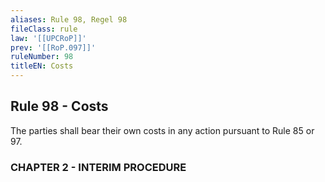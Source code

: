 ```yaml
---
aliases: Rule 98, Regel 98
fileClass: rule
law: '[[UPCRoP]]'
prev: '[[RoP.097]]'
ruleNumber: 98
titleEN: Costs
---
```


## Rule 98 - Costs

The parties shall bear their own costs in any action pursuant to Rule 85 or 97.   


### CHAPTER  2 - INTERIM PROCEDURE